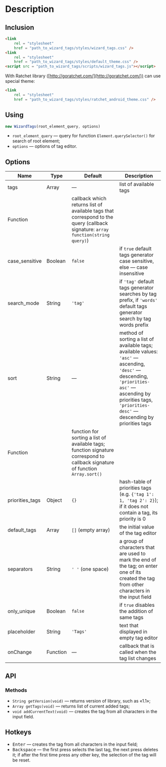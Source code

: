 # Description

## Inclusion

```html
<link
    rel = "stylesheet"
    href = "path_to_wizard_tags/styles/wizard_tags.css" />
<link
    rel = "stylesheet"
    href = "path_to_wizard_tags/styles/default_theme.css" />
<script src = "path_to_wizard_tags/scripts/wizard_tags.js"></script>
```

With Ratchet library ([http://goratchet.com/](http://goratchet.com/)) can use
special theme:

```html
<link
    rel = "stylesheet"
    href = "path_to_wizard_tags/styles/ratchet_android_theme.css" />
```

## Using

```javascript
new WizardTags(root_element_query, options)
```

* `root_element_query` &mdash; query for function `Element.querySelector()` for
search of root element;
* `options` &mdash; options of tag editor.

## Options

Name | Type | Default | Description
--- | --- | --- | ---
tags | Array | &mdash; | list of available tags
 | Function || callback which returns list of available tags that correspond to the query (callback signature: `array function(string query)`)
case_sensitive | Boolean | `false` | if `true` default tags generator case sensitive, else &mdash; case insensitive
search_mode | String | `'tag'` | if `'tag'` default tags generator searches by tag prefix, if `'words'` default tags generator search by tag words prefix
sort | String | &mdash; | method of sorting a list of available tags; available values: `'asc'` &mdash; ascending, `'desc'` &mdash; descending, `'priorities-asc'` &mdash; ascending by priorities tags, `'priorities-desc'` &mdash; descending by priorities tags
 | Function || function for sorting a list of available tags; function signature correspond to callback signature of function `Array.sort()`
priorities_tags | Object | `{}` | hash-table of priorities tags (e.g. `{'tag 1': 1, 'tag 2': 2}`); if it does not contain a tag, its priority is 0
default_tags | Array | `[]` (empty array) | the initial value of the tag editor
separators | String | `' '` (one space) | a group of characters that are used to mark the end of the tag; on enter one of its created the tag from other characters in the input field
only_unique | Boolean | `false` | if `true` disables the addition of same tags
placeholder | String | `'Tags'` | text that displayed in empty tag editor
onChange | Function | &mdash; | callback that is called when the tag list changes

## API

### Methods

* `String getVersion(void)` &mdash; returns version of library, such as
&laquo;1.1&raquo;;
* `Array getTags(void)` &mdash; returns list of current added tags;
* `void addCurrentText(void)` &mdash; creates the tag from all characters in the
input field.

## Hotkeys

* <kbd>Enter</kbd> &mdash; creates the tag from all characters in the input
field;
* <kbd>Backspace</kbd> &mdash; the first press selects the last tag, the next
press deletes it; if after the first time press any other key, the selection of
the tag will be reset.

